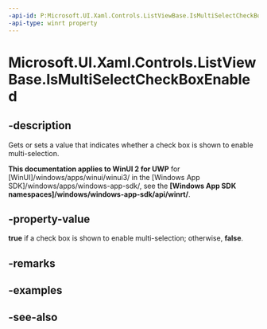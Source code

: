 ```yaml
---
-api-id: P:Microsoft.UI.Xaml.Controls.ListViewBase.IsMultiSelectCheckBoxEnabled
-api-type: winrt property
---
```


<!-- Property syntax
public bool IsMultiSelectCheckBoxEnabled { get;  set; }
-->

# Microsoft.UI.Xaml.Controls.ListViewBase.IsMultiSelectCheckBoxEnabled

## -description
Gets or sets a value that indicates whether a check box is shown to enable multi-selection.

**This documentation applies to WinUI 2 for UWP** for [WinUI]/windows/apps/winui/winui3/ in the [Windows App SDK]/windows/apps/windows-app-sdk/, see the **[Windows App SDK namespaces]/windows/windows-app-sdk/api/winrt/**.

## -property-value
**true** if a check box is shown to enable multi-selection; otherwise, **false**.

## -remarks

## -examples

## -see-also
